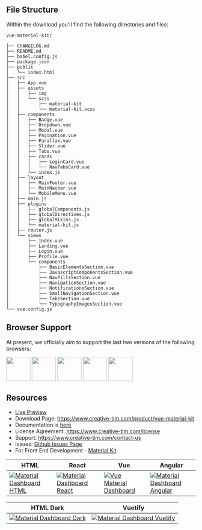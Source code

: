 ## File Structure

Within the download you'll find the following directories and files:

```
vue-material-kit/

├── CHANGELOG.md
├── README.md
├── babel.config.js
├── package.json
├── public
│   └── index.html
├── src
│   ├── App.vue
│   ├── assets
│   │   ├── img
│   │   └── scss
│   │       ├── material-kit
│   │       └── material-kit.scss
│   ├── components
│   │   ├── Badge.vue
│   │   ├── Dropdown.vue
│   │   ├── Modal.vue
│   │   ├── Pagination.vue
│   │   ├── Parallax.vue
│   │   ├── Slider.vue
│   │   ├── Tabs.vue
│   │   ├── cards
│   │   │   ├── LoginCard.vue
│   │   │   └── NavTabsCard.vue
│   │   └── index.js
│   ├── layout
│   │   ├── MainFooter.vue
│   │   ├── MainNavbar.vue
│   │   └── MobileMenu.vue
│   ├── main.js
│   ├── plugins
│   │   ├── globalComponents.js
│   │   ├── globalDirectives.js
│   │   ├── globalMixins.js
│   │   └── material-kit.js
│   ├── router.js
│   └── views
│       ├── Index.vue
│       ├── Landing.vue
│       ├── Login.vue
│       ├── Profile.vue
│       └── components
│           ├── BasicElementsSection.vue
│           ├── JavascriptComponentsSection.vue
│           ├── NavPillsSection.vue
│           ├── NavigationSection.vue
│           ├── NotificationsSection.vue
│           ├── SmallNavigationSection.vue
│           ├── TabsSection.vue
│           └── TypographyImagesSection.vue
└── vue.config.js

```

## Browser Support

At present, we officially aim to support the last two versions of the following browsers:

<img src="https://github.com/creativetimofficial/public-assets/blob/master/logos/chrome-logo.png?raw=true" width="64" height="64"> <img src="https://raw.githubusercontent.com/creativetimofficial/public-assets/master/logos/firefox-logo.png" width="64" height="64"> <img src="https://raw.githubusercontent.com/creativetimofficial/public-assets/master/logos/edge-logo.png" width="64" height="64"> <img src="https://raw.githubusercontent.com/creativetimofficial/public-assets/master/logos/safari-logo.png" width="64" height="64"> <img src="https://raw.githubusercontent.com/creativetimofficial/public-assets/master/logos/opera-logo.png" width="64" height="64">


## Resources
- [Live Preview](https://demos.creative-tim.com/vue-material-kit)
- Download Page: https://www.creative-tim.com/product/vue-material-kit
- Documentation is [here](https://demos.creative-tim.com/vue-material-kit/documentation)
- License Agreement: https://www.creative-tim.com/license
- Support: https://www.creative-tim.com/contact-us
- Issues: [Github Issues Page](https://github.com/creativetimofficial/vue-material-kit/issues)
- For Front End Development - [Material Kit](https://www.creative-tim.com/product/material-kit)

| HTML | React | Vue  | Angular |
| --- | --- | ---  | ---  |
| [![Material Dashboard  HTML](https://github.com/creativetimofficial/public-assets/blob/master/material-dashboard-html/material-dashboard.jpeg?raw=true)](https://www.creative-tim.com/product/material-dashboard) | [![Material Dashboard  React](https://github.com/creativetimofficial/public-assets/blob/master/material-dashboard-react/material-dashboard-react.jpeg?raw=true)](https://www.creative-tim.com/product/material-dashboard-react) | [![Vue Material Dashboard](https://github.com/creativetimofficial/public-assets/blob/master/vue-material-dashboard/vue-material-dashboard.jpeg?raw=true)](https://www.creative-tim.com/product/vue-material-dashboard)  | [![ Material Dashboard Angular](https://github.com/creativetimofficial/public-assets/blob/master/material-dashboard-angular/material-dashboard-angular.jpg?raw=true)](https://www.creative-tim.com/product/material-dashboard-angular2)

| HTML Dark | Vuetify  |
| --- | --- |
| [![Material Dashboard Dark](https://github.com/creativetimofficial/public-assets/blob/master/material-dashboard-dark/material-dashboard-dark.jpg?raw=true)](https://www.creative-tim.com/product/material-dashboard-dark) | [![Material Dashboard Vuetify](https://github.com/creativetimofficial/public-assets/blob/master/material-dashboard-vuetify/material-dashboard-vuetify.jpg?raw=true)](https://www.creative-tim.com/product/vuetify-material-dashboard)

